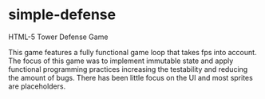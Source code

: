# simple-defense
HTML-5 Tower Defense Game

This game features a fully functional game loop that takes fps into account. The focus of this game was to implement immutable state and apply functional programming practices increasing the testability and reducing the amount of bugs.
There has been little focus on the UI and most sprites are placeholders.
